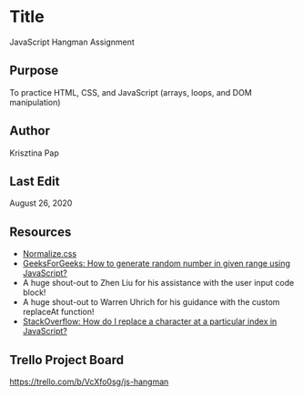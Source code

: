 # Title
JavaScript Hangman Assignment

## Purpose
To practice HTML, CSS, and JavaScript (arrays, loops, and DOM manipulation)

## Author
Krisztina Pap

## Last Edit
August 26, 2020

## Resources
- [Normalize.css](https://cssreset.com/scripts/normalize-css/)
- [GeeksForGeeks: How to generate random number in given range using JavaScript?](https://www.geeksforgeeks.org/how-to-generate-random-number-in-given-range-using-javascript/)
- A huge shout-out to Zhen Liu for his assistance with the user input code block!
- A huge shout-out to Warren Uhrich for his guidance with the custom replaceAt function! 
- [StackOverflow: How do I replace a character at a particular index in JavaScript?](https://stackoverflow.com/questions/1431094/how-do-i-replace-a-character-at-a-particular-index-in-javascript#1431113)


## Trello Project Board
https://trello.com/b/VcXfo0sg/js-hangman
